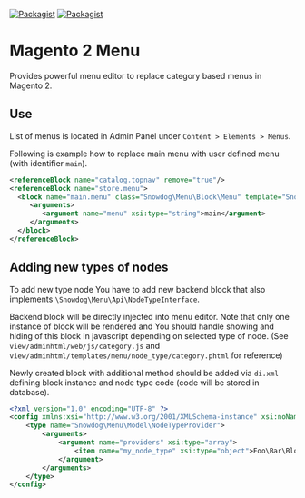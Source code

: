 [![Packagist](https://img.shields.io/packagist/v/snowdog/module-menu.svg)](https://packagist.org/packages/snowdog/module-menu) [![Packagist](https://img.shields.io/packagist/dt/snowdog/module-menu.svg)](https://packagist.org/packages/snowdog/module-menu)

# Magento 2 Menu

Provides powerful menu editor to replace category based menus in Magento 2.

## Use

List of menus is located in Admin Panel under `Content > Elements > Menus`.

Following is example how to replace main menu with user defined menu (with identifier `main`).

```xml
<referenceBlock name="catalog.topnav" remove="true"/>
<referenceBlock name="store.menu">
  <block name="main.menu" class="Snowdog\Menu\Block\Menu" template="Snowdog_Menu::menu.phtml">
     <arguments>
        <argument name="menu" xsi:type="string">main</argument>
     </arguments>
  </block>
</referenceBlock>
```

## Adding new types of nodes

To add new type node You have to add new backend block that also implements `\Snowdog\Menu\Api\NodeTypeInterface`.

Backend block will be directly injected into menu editor.
Note that only one instance of block will be rendered and You should handle showing and hiding of this block in javascript depending on selected type of node.
(See `view/adminhtml/web/js/category.js` and  `view/adminhtml/templates/menu/node_type/category.phtml` for reference)

Newly created block with additional method should be added via `di.xml` defining block instance and node type code (code will be stored in database).

```xml
<?xml version="1.0" encoding="UTF-8" ?>
<config xmlns:xsi="http://www.w3.org/2001/XMLSchema-instance" xsi:noNamespaceSchemaLocation="urn:magento:framework:ObjectManager/etc/config.xsd">
    <type name="Snowdog\Menu\Model\NodeTypeProvider">
        <arguments>
            <argument name="providers" xsi:type="array">
                <item name="my_node_type" xsi:type="object">Foo\Bar\Block\NodeType\MyNode</item>
            </argument>
        </arguments>
    </type>
</config>
```
